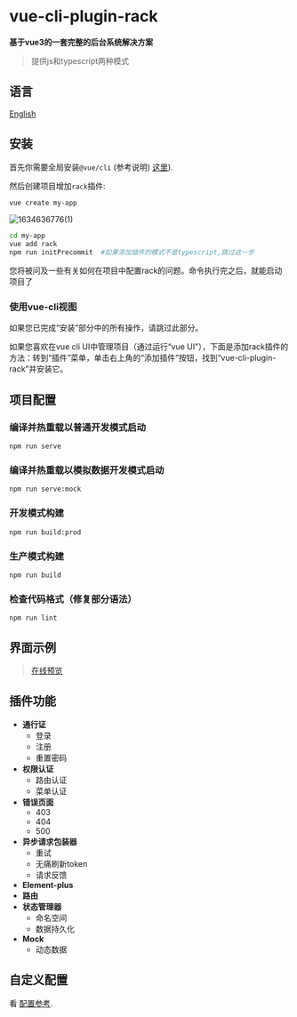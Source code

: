 # vue-cli-plugin-rack
**基于vue3的一套完整的后台系统解决方案**
> 提供js和typescript两种模式

## 语言
[English](https://github.com/guoweiTang/vue-cli-plugin-rack/)
## 安装

首先你需要全局安装`@vue/cli` (参考说明) [这里](https://cli.vuejs.org/zh/)).

然后创建项目增加`rack`插件:

```bash
vue create my-app
```
![1634636776(1)](https://user-images.githubusercontent.com/8178166/137889017-fdf89a0f-6b63-44e2-a3bd-4edb94a65a2e.jpg)
```bash
cd my-app
vue add rack
npm run initPrecommit  #如果添加插件的模式不是typescript,跳过这一步
```

您将被问及一些有关如何在项目中配置rack的问题。命令执行完之后，就能启动项目了
### 使用vue-cli视图

如果您已完成“安装”部分中的所有操作，请跳过此部分。

如果您喜欢在vue cli UI中管理项目（通过运行“vue UI”），下面是添加rack插件的方法：转到“插件”菜单，单击右上角的“添加插件”按钮，找到“vue-cli-plugin-rack”并安装它。
## 项目配置

### 编译并热重载以普通开发模式启动
```
npm run serve
```
### 编译并热重载以模拟数据开发模式启动
```
npm run serve:mock
```
### 开发模式构建
```
npm run build:prod
```
### 生产模式构建
```
npm run build
```
### 检查代码格式（修复部分语法）
```
npm run lint
```
## 界面示例
> [在线预览](https://guoweitang.net/)

## 插件功能
- **通行证**
  - 登录
  - 注册
  - 重置密码
- **权限认证**
  - 路由认证
  - 菜单认证
- **错误页面**
  - 403
  - 404
  - 500
- **异步请求包装器**
  - 重试
  - 无痛刷新token
  - 请求反馈
- **Element-plus**
- **路由**
- **状态管理器**
  - 命名空间
  - 数据持久化
- **Mock**
  - 动态数据

## 自定义配置
看 [配置参考](https://cli.vuejs.org/zh/config/).


